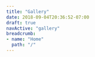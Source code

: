 ```yaml
---
title: "Gallery"
date: 2018-09-04T20:36:52-07:00
draft: true
navActive: "gallery"
breadcrumb:
- name: "Home"
  path: "/"
---
```


